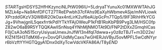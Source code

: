 $START$gsHDSYS2HfHKzynciNLPtW096lU+5LdryaTYunuXc01MXWWTAhJGMZLk4p+Na9AnfDFCT27TReEPwbh37cFAhs9EaXyhWbmevASje/mNVLiowkXPrzddGKzV3QWBiR2OkOax4ntLirK2uf6eAUpGcPn7TQp5/9IF3RihHfkYCGJg+9VhwjgnlL5qexfrrtkPdIYTkYFAjOWeuP1kFtB1RoKbPB9Pvg3LM/HSC0fpZ82wO6aB9R5YTQQKAwIlSnNsq4YNhMjNMOTAt9D/FNP2tDXxZGmqhICasF0jCsA3oN515cryUsiyuaUmexJnJfW13n4fqI7dwwa+y0z8zTBJT+m3D22e/KlZf415H3TdMX6+y+DovQFUidMyCaxs7wGHERJsVByJ5ovMPFL5wCdNYyrr6bVzftYYHGTQgyA1Dnx0dXyTcwVdcVKFA86A/T8y$END$